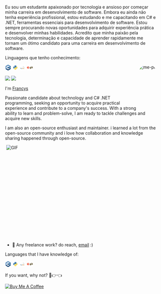Eu sou um estudante apaixonado por tecnologia e ansioso por começar minha carreira em desenvolvimento de software. Embora eu ainda não tenha experiência profissional, estou estudando e me capacitando em C# e .NET, ferramentas essenciais para desenvolvimento de software. Estou sempre procurando novas oportunidades para adquirir experiência prática e desenvolver minhas habilidades. Acredito que minha paixão pela tecnologia, determinação e capacidade de aprender rapidamente me tornam um ótimo candidato para uma carreira em desenvolvimento de software.

<div>
  Linguagens que tenho conhecimento:

>
<code><img height="20" src="https://raw.githubusercontent.com/github/explore/80688e429a7d4ef2fca1e82350fe8e3517d3494d/topics/cpp/cpp.png"></code>
<code><img height="20" src="https://raw.githubusercontent.com/github/explore/80688e429a7d4ef2fca1e82350fe8e3517d3494d/topics/python/python.png"></code>
<code><img height="20" src="https://raw.githubusercontent.com/github/explore/80688e429a7d4ef2fca1e82350fe8e3517d3494d/topics/mysql/mysql.png"></code>
<code><img height="20" src="https://raw.githubusercontent.com/github/explore/80688e429a7d4ef2fca1e82350fe8e3517d3494d/topics/git/git.png"></code>
<img align="right" alt="me-pic" height="150" style="border-radius:150px;" src="https://avatars.githubusercontent.com/u/119719373?v=4">
</div>
 
  <a href = "mailto:blackgsgofsr@gmail.com"><img src="https://img.shields.io/badge/-Gmail-%23333?style=for-the-badge&logo=gmail&logoColor=white" target="_blank"></a>
  <a href="https://www.linkedin.com/in/blackbar/" target="_blank"><img src="https://img.shields.io/badge/-LinkedIn-%230077B5?style=for-the-badge&logo=linkedin&logoColor=white" target="_blank"></a> 
</div>

I'm [Francys](https://www.linkedin.com/in/blackbar/?locale=en_US)
 
Passionate candidate about technology and C# .NET programming, seeking an opportunity to acquire practical experience and contribute to a company's success. With a strong ability to learn and problem-solve, I am ready to tackle challenges and acquire new skills.

I am also an open-source enthusiast and maintainer. i learned a lot from the open-source community and i love how collaboration and knowledge sharing happened through open-source.

  <img align="right" alt="GIF" src="https://github.com/abhisheknaiidu/abhisheknaiidu/blob/master/code.gif?raw=true" width="500" height="320" />
  
- 💼 Any freelance work? do reach, [email](mailto:blackgsgofsr@gmail.com) :)

Languages that I have knowledge of:

>
<code><img height="20" src="https://raw.githubusercontent.com/github/explore/80688e429a7d4ef2fca1e82350fe8e3517d3494d/topics/cpp/cpp.png"></code>
<code><img height="20" src="https://raw.githubusercontent.com/github/explore/80688e429a7d4ef2fca1e82350fe8e3517d3494d/topics/python/python.png"></code>
<code><img height="20" src="https://raw.githubusercontent.com/github/explore/80688e429a7d4ef2fca1e82350fe8e3517d3494d/topics/mysql/mysql.png"></code>
<code><img height="20" src="https://raw.githubusercontent.com/github/explore/80688e429a7d4ef2fca1e82350fe8e3517d3494d/topics/git/git.png"></code>

If you want, why not? 🥺👉👈

<a href="https://www.buymeacoffee.com/blackgsgofz" target="_blank"><img src="https://cdn.buymeacoffee.com/buttons/v2/default-red.png" alt="Buy Me A Coffee" width="150" ></a>

